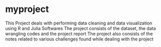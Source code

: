 # myproject
This Project deals with performing data cleaning and data visualization using R and Julia Softwares
The project consists of the dataset, the data wrangling codes and the project report
The project also consists of the notes related to various challenges found while dealing with the project
